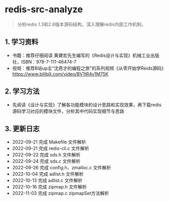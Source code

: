 # redis-src-analyze
> 分析redis 1.3和2.8版本源码结构，深入理解redis内部工作机制。
## 1. 学习资料
- 书籍：推荐仔细阅读 黄建宏先生编写的《Redis设计与实现》机械工业出版社，ISBN：978-7-111-46474-7
- 视频：推荐B站up主“沈奇才的编程之旅”的系列视频《从零开始学Reids源码》https://www.bilibili.com/video/BV1tR4y1M75K

## 2. 学习方法
- 先阅读《设计与实现》了解各功能模块的设计思路和实现效果，再下载redis源码学习对应的模块文件，分析其中代码实现细节与思路

## 3. 更新日志
- 2022-09-21 完成 Makefile 文件解析
- 2022-09-21 完成 redis-cli.c 文件解析
- 2022-09-22 完成 sds.h 文件解析
- 2022-09-24 完成 sds.c 文件解析
- 2022-09-26 完成 config.h、zmalloc.c 文件解析
- 2022-10-04 完成 adlist.h 文件解析
- 2022-10-13 完成 adlist.c 文件解析
- 2022-10-16 完成 zipmap.h 文件解析
- 2022-11-03 完成 zipmap.c zipmapSet方法解析